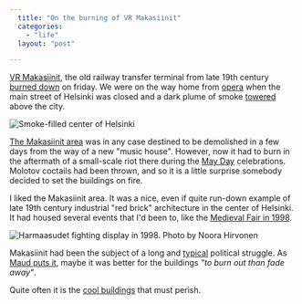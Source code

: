 ```yaml
---
  title: "On the burning of VR Makasiinit"
  categories: 
    - "life"
  layout: "post"

---
```

[VR Makasiinit][2], the old railway transfer terminal from late 19th century [burned down][3] on friday. We were on the way home from [opera][4] when the main street of Helsinki was closed and a dark plume of smoke [towered][5] above the city.

![Smoke-filled center of Helsinki](http://bergie.iki.fi/midcom-serveattachmentguid-246b00945603b8331b28426f08bdb034/VR_Makasiinit_on_fire.jpg)

[The Makasiinit area][10] was in any case destined to be demolished in a few days from the way of a new "music house". However, now it had to burn in the aftermath of a small-scale riot there during the [May Day][9] celebrations. Molotov coctails had been thrown, and so it is a little surprise somebody decided to set the buildings on fire.

I liked the Makasiinit area. It was a nice, even if quite run-down example of late 19th century industrial "red brick" architecture in the center of Helsinki. It had housed several events that I'd been to, like the [Medieval Fair in 1998][6].

![Harmaasudet fighting display in 1998. Photo by Noora Hirvonen](http://bergie.iki.fi/midcom-serveattachmentguid-ed632d04d52a60bb2e8ec55045e3646e/Falkenberg_ja_Bergius.jpg)

Makasiinit had been the subject of a long and [typical][7] political struggle. As [Maud puts it][8], maybe it was better for the buildings _"to burn out than fade away"_.

Quite often it is the [cool buildings][1] that must perish.

[1]: http://bergie.iki.fi/blog/2004-05-26-000.html
[2]: http://www.kangastus.org/makasiinit/
[3]: http://www.hs.fi/kaupunki/artikkeli/Poliisi+edistynyt+makasiinien+palon+tutkinnassa/1135219791677
[4]: http://en.wikipedia.org/wiki/The_Abduction_from_the_Seraglio
[5]: http://bergie.iki.fi/moblog/2006-05-05-1146856203
[6]: http://www.greywolves.org/kuvat/Keskiaikaiset_Karnevaalit-98.html
[7]: http://bergie.iki.fi/blog/historical_helsinki-malmi_airport_threatened.html
[8]: http://kalimera-athina.blogspot.com/2006/05/rip-makasiinit.html
[9]: http://en.wikipedia.org/wiki/May_Day
[10]: http://maps.google.com/?ll=60.173527,24.936358&spn=0.002519,0.007435&t=h&om=1